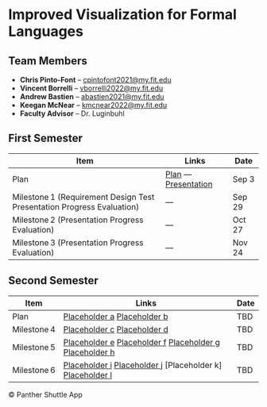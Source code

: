 # Improved Visualization for Formal Languages

## Team Members

- **Chris Pinto-Font** – cpintofont2021@my.fit.edu  
- **Vincent Borrelli** – vborrelli2022@my.fit.edu  
- **Andrew Bastien** – abastien2021@my.fit.edu  
- **Keegan McNear** – kmcnear2022@my.fit.edu  
- **Faculty Advisor** – Dr. Luginbuhl

## First Semester

| Item                                         | Links                          | Date    |
|----------------------------------------------|--------------------------------|---------|
| Plan                                        | [Plan]() — [Presentation]()    | Sep 3   |
| Milestone 1 (Requirement Design Test Presentation Progress Evaluation) | — | Sep 29  |
| Milestone 2 (Presentation Progress Evaluation) | — | Oct 27  |
| Milestone 3 (Presentation Progress Evaluation) | — | Nov 24  |

## Second Semester

| Item        | Links | Date |
|-------------|-------|------|
| Plan        | [Placeholder a](a) [Placeholder b](b)   | TBD  |
| Milestone 4 | [Placeholder c](c) [Placeholder d](d)   | TBD  |
| Milestone 5 | [Placeholder e](e) [Placeholder f](f) [Placeholder g](g) [Placeholder h](h) | TBD |
| Milestone 6 | [Placeholder i](i) [Placeholder j](j) [Placeholder k] [Placeholder l](l) | TBD |

© Panther Shuttle App
